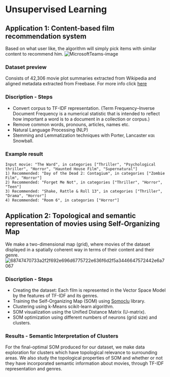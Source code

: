 # Unsupervised Learning
## Application 1: Content-based film recommendation system
Based on what user like, the algorithm will simply pick items with similar content to recommend him.
![MicrosoftTeams-image](https://user-images.githubusercontent.com/50949470/111079410-97508f00-8502-11eb-9dc5-4d55c79ff454.png)

### Dataset preview
Consists of 42,306 movie plot summaries extracted from Wikipedia and aligned metadata extracted from Freebase. For more info click [here](http://www.cs.cmu.edu/~ark/personas/)

### Discription - Steps
* Convert corpus to TF-IDF representation. (Term Frequency–Inverse Document Frequency is a numerical statistic that is intended to reflect how important a word is to a document in a collection or corpus.)
* Remove common words, pronouns, articles, names etc.
* Natural Language Processing (NLP)
* Stemming and Lemmatization techniques with Porter, Lancaster και Snowball.

### Example result
```
Input movie: "The Ward", in categories ["Thriller", "Psychological thriller", "Horror", "Haunted House Film", "Supernatural"]
1) Recommended: "Day of the Dead 2: Contagium", in categories ["Zombie Film", "Horror"]
2) Recommended: "Forget Me Not", in categories ["Thriller", "Horror", "Teen"]
3) Recommended: "Shake, Rattle & Roll 13", in categories ["Thriller", "Drama", "Horror"]
4) Recommended: "Room 6", in categories ["Horror"]
```

## Application 2: Topological and semantic representation of movies using Self-Organizing Map
We make a two-dimensional map (grid), where movies of the dataset displayed in a spatially coherent way in terms of their content and their genre.<br>
![68747470733a2f2f692e696d6775722e636f6d2f5a3446647572442e6a7067](https://user-images.githubusercontent.com/50949470/111079327-3b860600-8502-11eb-9071-22d09e94ee57.jpg)

### Discription - Steps
* Creating the dataset: Each film is represented in the Vector Space Model by the features of TF-IDF and its genres.
* Training the Self-Organizing Map (SOM) using [Somoclu](https://somoclu.readthedocs.io/en/stable/index.html) library.
* Clustering using k-Means scikit-learn algorithm.
* SOM visualization using the Unified Distance Matrix (U-matrix).
* SOM optimization using different numbers of neurons (grid size) and clusters.

### Results - Semantic Interpretation of Clusters
For the final-optimal SOM produced for our dataset, we make data exploration for clusters which have topological relevance to surrounding areas. We also study the topological properties of SOM and whether or not they have incorporated semantic information about movies, through TF-IDF representation and genres.
